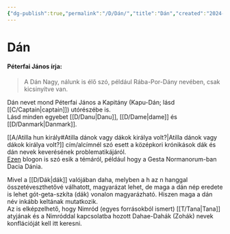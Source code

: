 ```yaml
---
{"dg-publish":true,"permalink":"/D/Dán/","title":"Dán","created":"2024-02-13T14:40","updated":"2024-02-15T02:00"}
---
```



# Dán

#### Péterfai János írja:

> A Dán Nagy, nálunk is élő szó, például Rába-Por-Dány nevében, csak kicsinyítve van.  

Dán nevet mond Péterfai János a Kapitány (Kapu-Dán; lásd [[C/Captain\|captain]]) utórészébe is.  
Lásd minden egyebet [[D/Danu\|Danu]], [[D/Dame\|dame]] és [[D/Danmark\|Danmark]].  

[[A/Atilla hun király#Atilla dánok vagy dákok királya volt?\|Atilla dánok vagy dákok királya volt?]] cím/alcímnél szó esett a középkori krónikások dák és dán nevek keverésének problematikájáról.  
[Ezen](http://www.twcenter.net/forums/showthread.php?300899-Vikings-amp-Vlachs-Mentions-of-Romanians-in-Early-Norse-Sources) blogon is szó esik a témáról, például hogy a Gesta Normanorum-ban Dacia Dánia.  

Mivel a [[D/Dák\|dák]] valójában daha, melyben a h az n hanggal összetéveszthetővé válhatott, magyarázat lehet, de maga a dán nép eredete is lehet gót-geta-szkíta (dák) vonalon magyarázható. Hiszen maga a dán név inkább keltának mutatkozik.  
Az is elképzelhető, hogy Nimród (egyes forrásokból ismert) [[T/Tana\|Tana]] atyjának és a Nimróddal kapcsolatba hozott Dahae-Dahák (Zohák) nevek konflációját kell itt keresni.  